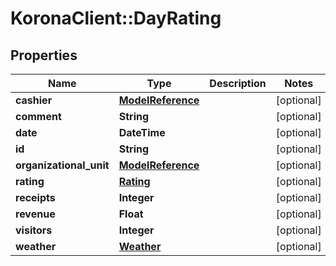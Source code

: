 # KoronaClient::DayRating

## Properties
Name | Type | Description | Notes
------------ | ------------- | ------------- | -------------
**cashier** | [**ModelReference**](ModelReference.md) |  | [optional] 
**comment** | **String** |  | [optional] 
**date** | **DateTime** |  | [optional] 
**id** | **String** |  | [optional] 
**organizational_unit** | [**ModelReference**](ModelReference.md) |  | [optional] 
**rating** | [**Rating**](Rating.md) |  | [optional] 
**receipts** | **Integer** |  | [optional] 
**revenue** | **Float** |  | [optional] 
**visitors** | **Integer** |  | [optional] 
**weather** | [**Weather**](Weather.md) |  | [optional] 


